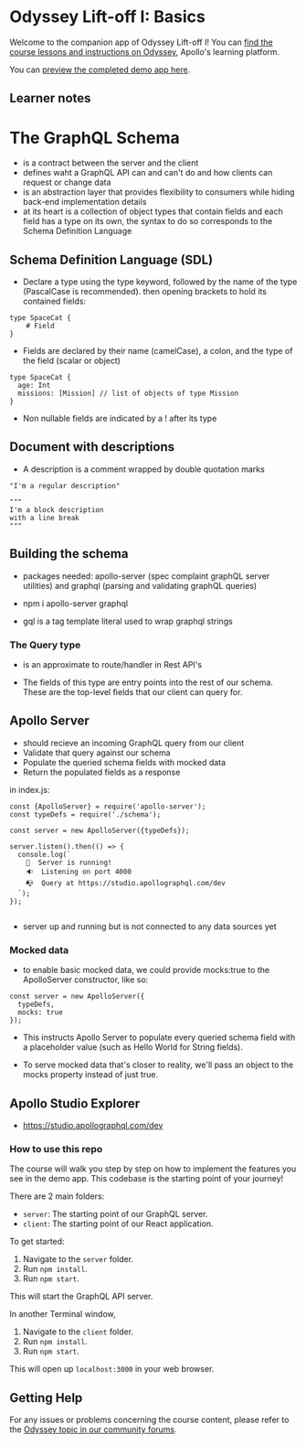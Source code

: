 # Odyssey Lift-off I: Basics

Welcome to the companion app of Odyssey Lift-off I! You can [find the course lessons and instructions on Odyssey](https://odyssey.apollographql.com/lift-off-part1), Apollo's learning platform.

You can [preview the completed demo app here](https://lift-off-client-demo.netlify.app/).

## Learner notes

# The GraphQL Schema

- is a contract between the server and the client
- defines waht a GraphQL API can and can't do and how clients can request or change data
- is an abstraction layer that provides flexibility to consumers while hiding back-end implementation details
- at its heart is a collection of object types that contain fields and each field has a type on its own, the syntax to do so corresponds to the Schema Definition Language

## Schema Definition Language (SDL)

- Declare a type using the type keyword, followed by the name of the type (PascalCase is recommended). then opening brackets to hold its contained fields:

```
type SpaceCat {
    # Field
}
```

- Fields are declared by their name (camelCase), a colon, and the type of the field (scalar or object)

```
type SpaceCat {
  age: Int
  missions: [Mission] // list of objects of type Mission
}
```

- Non nullable fields are indicated by a ! after its type

## Document with descriptions

- A description is a comment wrapped by double quotation marks

```
"I'm a regular description"

"""
I'm a block description
with a line break
"""
```

## Building the schema

- packages needed: apollo-server (spec complaint graphQL server utilities) and graphql (parsing and validating graphQL queries)

- npm i apollo-server graphql

- gql is a tag template literal used to wrap graphql strings

### The Query type

- is an approximate to route/handler in Rest API's

- The fields of this type are entry points into the rest of our schema. These are the top-level fields that our client can query for.

## Apollo Server

- should recieve an incoming GraphQL query from our client
- Validate that query against our schema
- Populate the queried schema fields with mocked data
- Return the populated fields as a response

in index.js:

```
const {ApolloServer} = require('apollo-server');
const typeDefs = require('./schema');

const server = new ApolloServer({typeDefs});

server.listen().then(() => {
  console.log(`
    🚀  Server is running!
    🔉  Listening on port 4000
    📭  Query at https://studio.apollographql.com/dev
  `);
});


```

- server up and running but is not connected to any data sources yet

### Mocked data

- to enable basic mocked data, we could provide mocks:true to the ApolloServer constructor, like so:

```
const server = new ApolloServer({
  typeDefs,
  mocks: true
});
```

- This instructs Apollo Server to populate every queried schema field with a placeholder value (such as Hello World for String fields).

- To serve mocked data that's closer to reality, we'll pass an object to the mocks property instead of just true.

## Apollo Studio Explorer

- https://studio.apollographql.com/dev

### How to use this repo

The course will walk you step by step on how to implement the features you see in the demo app. This codebase is the starting point of your journey!

There are 2 main folders:

- `server`: The starting point of our GraphQL server.
- `client`: The starting point of our React application.

To get started:

1. Navigate to the `server` folder.
1. Run `npm install`.
1. Run `npm start`.

This will start the GraphQL API server.

In another Terminal window,

1. Navigate to the `client` folder.
1. Run `npm install`.
1. Run `npm start`.

This will open up `localhost:3000` in your web browser.

## Getting Help

For any issues or problems concerning the course content, please refer to the [Odyssey topic in our community forums](https://community.apollographql.com/tags/c/help/6/odyssey).
